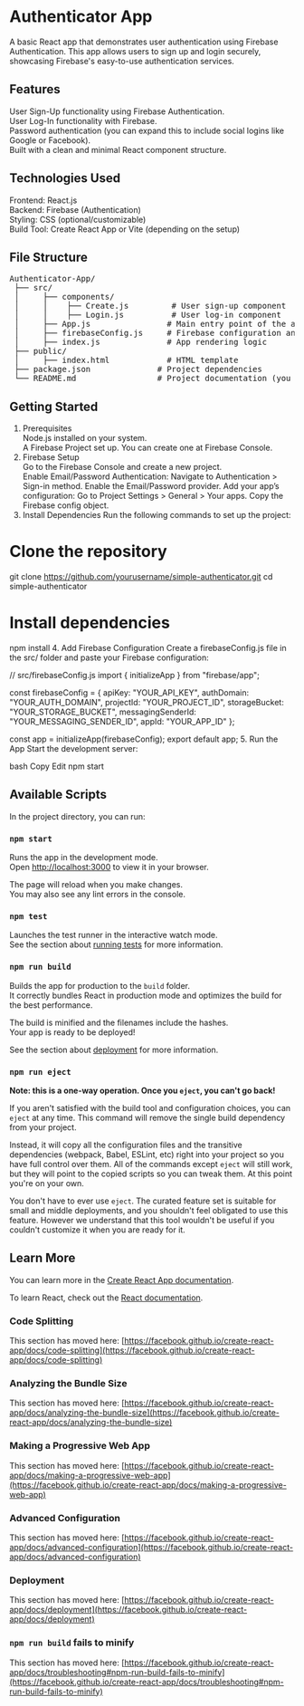 # Authenticator App

A basic React app that demonstrates user authentication using Firebase Authentication. This app allows users to sign up and login securely, showcasing Firebase's easy-to-use authentication services.

## Features  
User Sign-Up functionality using Firebase Authentication.  
User Log-In functionality with Firebase.  
Password authentication (you can expand this to include social logins like Google or Facebook).  
Built with a clean and minimal React component structure.  

## Technologies Used
Frontend: React.js  
Backend: Firebase (Authentication)  
Styling: CSS (optional/customizable)  
Build Tool: Create React App or Vite (depending on the setup)  

## File Structure  
<pre>
Authenticator-App/  
 ├── src/  
 │     ├── components/  
 │     │    ├── Create.js         # User sign-up component  
 │     │    ├── Login.js          # User log-in component  
 │     ├── App.js                # Main entry point of the app  
 │     ├── firebaseConfig.js     # Firebase configuration and initialization  
 │     ├── index.js              # App rendering logic  
 ├── public/  
 │     ├── index.html            # HTML template  
 ├── package.json              # Project dependencies  
 └── README.md                 # Project documentation (you are reading this)  
</pre>
## Getting Started  
1. Prerequisites  
Node.js installed on your system.  
A Firebase Project set up. You can create one at Firebase Console.  
2. Firebase Setup  
Go to the Firebase Console and create a new project.  
Enable Email/Password Authentication:
Navigate to Authentication > Sign-in method.
Enable the Email/Password provider.
Add your app’s configuration:
Go to Project Settings > General > Your apps.
Copy the Firebase config object.
3. Install Dependencies
Run the following commands to set up the project:

# Clone the repository
git clone https://github.com/yourusername/simple-authenticator.git
cd simple-authenticator

# Install dependencies
npm install
4. Add Firebase Configuration
Create a firebaseConfig.js file in the src/ folder and paste your Firebase configuration:


// src/firebaseConfig.js
import { initializeApp } from "firebase/app";

const firebaseConfig = {
  apiKey: "YOUR_API_KEY",
  authDomain: "YOUR_AUTH_DOMAIN",
  projectId: "YOUR_PROJECT_ID",
  storageBucket: "YOUR_STORAGE_BUCKET",
  messagingSenderId: "YOUR_MESSAGING_SENDER_ID",
  appId: "YOUR_APP_ID"
};

const app = initializeApp(firebaseConfig);
export default app;
5. Run the App
Start the development server:

bash
Copy
Edit
npm start

## Available Scripts

In the project directory, you can run:

### `npm start`

Runs the app in the development mode.\
Open [http://localhost:3000](http://localhost:3000) to view it in your browser.

The page will reload when you make changes.\
You may also see any lint errors in the console.

### `npm test`

Launches the test runner in the interactive watch mode.\
See the section about [running tests](https://facebook.github.io/create-react-app/docs/running-tests) for more information.

### `npm run build`

Builds the app for production to the `build` folder.\
It correctly bundles React in production mode and optimizes the build for the best performance.

The build is minified and the filenames include the hashes.\
Your app is ready to be deployed!

See the section about [deployment](https://facebook.github.io/create-react-app/docs/deployment) for more information.

### `npm run eject`

**Note: this is a one-way operation. Once you `eject`, you can't go back!**

If you aren't satisfied with the build tool and configuration choices, you can `eject` at any time. This command will remove the single build dependency from your project.

Instead, it will copy all the configuration files and the transitive dependencies (webpack, Babel, ESLint, etc) right into your project so you have full control over them. All of the commands except `eject` will still work, but they will point to the copied scripts so you can tweak them. At this point you're on your own.

You don't have to ever use `eject`. The curated feature set is suitable for small and middle deployments, and you shouldn't feel obligated to use this feature. However we understand that this tool wouldn't be useful if you couldn't customize it when you are ready for it.

## Learn More

You can learn more in the [Create React App documentation](https://facebook.github.io/create-react-app/docs/getting-started).

To learn React, check out the [React documentation](https://reactjs.org/).

### Code Splitting

This section has moved here: [https://facebook.github.io/create-react-app/docs/code-splitting](https://facebook.github.io/create-react-app/docs/code-splitting)

### Analyzing the Bundle Size

This section has moved here: [https://facebook.github.io/create-react-app/docs/analyzing-the-bundle-size](https://facebook.github.io/create-react-app/docs/analyzing-the-bundle-size)

### Making a Progressive Web App

This section has moved here: [https://facebook.github.io/create-react-app/docs/making-a-progressive-web-app](https://facebook.github.io/create-react-app/docs/making-a-progressive-web-app)

### Advanced Configuration

This section has moved here: [https://facebook.github.io/create-react-app/docs/advanced-configuration](https://facebook.github.io/create-react-app/docs/advanced-configuration)

### Deployment

This section has moved here: [https://facebook.github.io/create-react-app/docs/deployment](https://facebook.github.io/create-react-app/docs/deployment)

### `npm run build` fails to minify

This section has moved here: [https://facebook.github.io/create-react-app/docs/troubleshooting#npm-run-build-fails-to-minify](https://facebook.github.io/create-react-app/docs/troubleshooting#npm-run-build-fails-to-minify)
